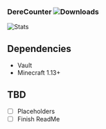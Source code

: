 ### DereCounter ![Downloads](https://img.shields.io/github/downloads/Dere-Wah/DereCounter/total)

![Stats](https://bstats.org/signatures/bukkit/DereCounter.svg)

## Dependencies
- Vault
- Minecraft 1.13+

## TBD
- [ ] Placeholders
- [ ] Finish ReadMe